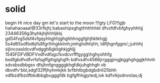 # solid
begin
Hi
nice day
gm
let's start
to the moon !!!gty
LFG!!!gjb
hahahaoaaa!@33rfkjhj
babashipsghgthhthhhkl
dfvzfdfvbfghyyhhhjj
23446356g3hyhkjhjhhhljkkj
gd54fvg5dsf4vfgqyhhghhjghghhhnggfghjhktkhgjj
5s4d65sdfbdbjfs8fgrthhgkklmh;jmhghdhhjhh;
ldlfjhgnfggm/;;juhhhj
sljincoasldcvdfvdggh6gklighkjghljj
1545FDFVBDFVvdfvdfsgcfsvdcvrfffgygg\hghyohhfg
bxdfgbdfvdfvrfsfsgffglhglghgfh
bdfvsdfv4566jrrgggjmgjkgghghggjkhhnh
sdvsbsdbbgsv dfsjhnfgnggggkhgfdkjuhghhgh
vb dbvdfv'bbl,sdgf32ffjhyhmkjkk
brfbhtbgbdgbdnli25bhh
vdfbzdfbzdfbbdbbgbugggfdk
bgfgfhhgjytedj,iok
kdfvlkjsdnvolas;dj

